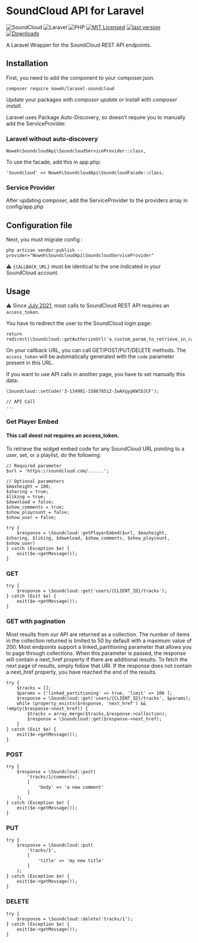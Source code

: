 # SoundCloud API for Laravel

![SoundCloud](https://img.shields.io/static/v1?style=flat-square&message=SoundCloud&color=FF3300&logo=SoundCloud&logoColor=FFFFFF&label=)
![Laravel](https://img.shields.io/badge/Laravel-v5/6/7/8/9-828cb7.svg?style=flat-square&logo=Laravel&color=FF2D20)
![PHP](https://img.shields.io/badge/PHP-v7.3-828cb7.svg?style=flat-square&logo=php)
[![MIT Licensed](https://img.shields.io/github/license/noweh/laravel-soundcloud)](licence.md)
[![last version](https://img.shields.io/packagist/v/noweh/laravel-soundcloud)](https://packagist.org/packages/noweh/laravel-soundcloud)
[![Downloads](https://img.shields.io/packagist/dt/noweh/laravel-soundcloud)](https://packagist.org/packages/noweh/laravel-soundcloud)

A Laravel Wrapper for the SoundCloud REST API endpoints.

## Installation
First, you need to add the component to your composer.json.
```
composer require noweh/laravel-soundcloud
```
Update your packages with *composer update* or install with *composer install*.

Laravel uses Package Auto-Discovery, so doesn't require you to manually add the ServiceProvider.

### Laravel without auto-discovery

    Noweh\SoundcloudApi\SoundcloudServiceProvider::class,

To use the facade, add this in app.php:

    'Soundcloud' => Noweh\SoundcloudApi\SoundcloudFacade::class,

### Service Provider
After updating composer, add the ServiceProvider to the providers array in config/app.php

## Configuration file

Next, you must migrate config :

    php artisan vendor:publish --provider="Noweh\SoundcloudApi\SoundcloudServiceProvider"

⚠️ `{CALLBACK_URL}` must be identical to the one indicated in your SoundCloud account.

## Usage

⚠️ Since [July 2021](https://developers.soundcloud.com/blog/security-updates-api), most calls to SoundCloud REST API requires an `access_token`.

You have to redirect the user to the SoundCloud login page:
```
return redirect(\Soundcloud::getAuthorizeUrl('a_custom_param_to_retrieve_in_callback'));
```

On your callback URL, you can call GET/POST/PUT/DELETE methods. The `access_token` will be automatically generated with the `code` parameter present in this URL.

If you want to use API calls in another page, you have to set manually this data:
```
\Soundcloud::setCode('3-134981-158678512-IwAXqypKWlDJCF');

// API Call
...
```


### Get Player Embed
#### This call doest not requires an access_token.

To retrieve the widget embed code for any SoundCloud URL pointing to a user, set, or a playlist, do the following:
```
// Required parameter
$url = 'https://soundcloud.com/......';

// Optional parameters
$maxheight = 180;
$sharing = true;
$liking = true;
$download = false;
$show_comments = true;
$show_playcount = false;
$show_user = false;

try {
    $response = \Soundcloud::getPlayerEmbed($url, $maxheight, $sharing, $liking, $download, $show_comments, $show_playcount, $show_user)
} catch (Exception $e) {
    exit($e->getMessage());
}
```

### GET
```
try {
    $response = \Soundcloud::get('users/{CLIENT_ID}/tracks');
} catch (Exit $e) {
    exit($e->getMessage());
}
```

### GET with pagination

Most results from our API are returned as a collection. The number of items in the collection returned is limited to 50 by default with a maximum value of 200. Most endpoints support a linked_partitioning parameter that allows you to page through collections. When this parameter is passed, the response will contain a next_href property if there are additional results. To fetch the next page of results, simply follow that URI. If the response does not contain a next_href property, you have reached the end of the results.

```
try {
    $tracks = [];
    $params = ['linked_partitioning' => true, 'limit' => 100 ];
    $response = \Soundcloud::get('users/{CLIENT_ID}/tracks', $params);
    while (property_exists($response, 'next_href') && !empty($response->next_href)) {
        $tracks = array_merge($tracks,$response->collection);
        $response = \Soundcloud::get($response->next_href);
    }
} catch (Exit $e) {
    exit($e->getMessage());
}
```

### POST
```
try {
    $response = \Soundcloud::post(
        'tracks/1/comments',
        [
            'body' => 'a new comment'
        ]
    );
} catch (Exception $e) {
    exit($e->getMessage());
}
```

### PUT
```
try {
    $response = \Soundcloud::put(
        'tracks/1',
        [
            'title' => 'my new title'
        ]
    );
} catch (Exception $e) {
    exit($e->getMessage());
}
```

### DELETE
```
try {
    $response = \Soundcloud::delete('tracks/1');
} catch (Exception $e) {
    exit($e->getMessage());
}
```
